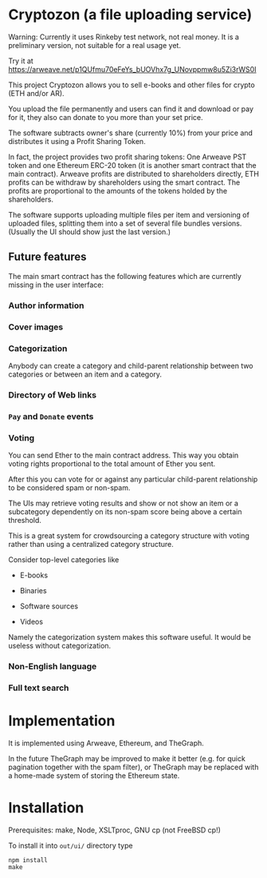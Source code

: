# Cryptozon (a file uploading service)

Warning: Currently it uses Rinkeby test network, not real money.
It is a preliminary version, not suitable for a real usage yet.

Try it at
https://arweave.net/p1QUfmu70eFeYs_bUOVhx7g_UNovppmw8u5Zi3rWS0I

This project Cryptozon allows you to sell e-books and other files for
crypto (ETH and/or AR).

You upload the file permanently and users can find it and download or
pay for it, they also can donate to you more than your set price.

The software subtracts owner's share (currently 10%) from your price
and distributes it using a Profit Sharing Token.

In fact, the project provides two profit sharing tokens: One Arweave PST
token and one Ethereum ERC-20 token (it is another smart contract that the
main contract). Arweave profits are distributed to
shareholders directly, ETH profits can be withdraw by shareholders using
the smart contract. The profits are proportional to the amounts of the
tokens holded by the shareholders.

The software supports uploading multiple files per item and versioning of
uploaded files, splitting them into a set of several file bundles versions.
(Usually the UI should show just the last version.)

## Future features

The main smart contract has the following features which are currently missing
in the user interface:

### Author information

### Cover images

### Categorization

Anybody can create a category and child-parent relationship between two categories
or between an item and a category.

### Directory of Web links

### `Pay` and `Donate` events

### Voting

You can send Ether to the main contract address. This way you obtain voting rights
proportional to the total amount of Ether you sent.

After this you can vote for or against any particular child-parent relationship to
be considered spam or non-spam.

The UIs may retrieve voting results and show or not show an item or a subcategory
dependently on its non-spam score being above a certain threshold.

This is a great system for crowdsourcing a category structure with voting rather than
using a centralized category structure.

Consider top-level categories like

* E-books

* Binaries

* Software sources

* Videos

Namely the categorization system makes this software useful. It would be useless without
categorization.

### Non-English language

### Full text search

# Implementation

It is implemented using Arweave, Ethereum, and TheGraph.

In the future TheGraph may be improved to make it better (e.g. for quick pagination
together with the spam filter), or TheGraph may be replaced with a home-made system
of storing the Ethereum state.

# Installation

Prerequisites: make, Node, XSLTproc, GNU cp (not FreeBSD cp!)

To install it into `out/ui/` directory type

    npm install
    make

